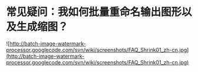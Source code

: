 # 常见疑问：我如何批量重命名输出图形以及生成缩图？ #
![http://batch-image-watermark-processor.googlecode.com/svn/wiki/screenshots/FAQ_Shrink01_zh-cn.jpg](http://batch-image-watermark-processor.googlecode.com/svn/wiki/screenshots/FAQ_Shrink01_zh-cn.jpg)